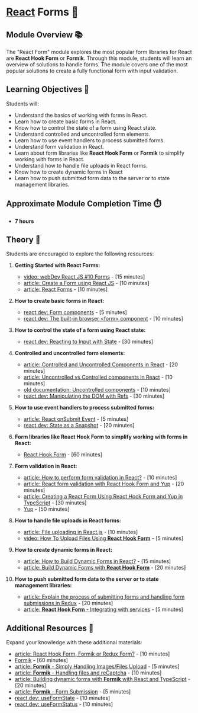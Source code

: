 # [React](https://github.com/rolling-scopes-school/tasks/tree/master/react) Forms 🌟

## Module Overview 📚

The "React Form" module explores the most popular form libraries for React are **React Hook Form** or **Formik**. Through this module, students will learn an overview of solutions to handle forms. The module covers one of the most popular solutions to create a fully functional form with input validation.

## Learning Objectives 🎯

Students will:

- Understand the basics of working with forms in React.
- Learn how to create basic forms in React.
- Know how to control the state of a form using React state.
- Understand controlled and uncontrolled form elements.
- Learn how to use event handlers to process submitted forms.
- Understand form validation in React.
- Learn about form libraries like **React Hook Form** or **Formik** to simplify working with forms in React.
- Understand how to handle file uploads in React forms.
- Know how to create dynamic forms in React
- Learn how to push submitted form data to the server or to state management libraries.

## Approximate Module Completion Time ⏱️

- **7 hours**

## Theory 📖

Students are encouraged to explore the following resources:

1. **Getting Started with React Forms:**

   - [video: webDev React JS #10 Forms](https://www.youtube.com/watch?v=LLum_dcrbFo) - [15 minutes]
   - [article: Create a Form using React JS](https://www.geeksforgeeks.org/create-a-form-using-reactjs/) - [10 minutes]
   - [article: React Forms](https://www.w3schools.com/react/react_forms.asp) - [10 minutes]

2. **How to create basic forms in React:**

   - [react.dev: Form components](https://react.dev/reference/react-dom/components#form-components) - [5 minutes]
   - [react.dev: The built-in browser &lt;form&gt; component](https://react.dev/reference/react-dom/components/form) - [10 minutes]

3. **How to control the state of a form using React state:**

   - [react.dev: Reacting to Input with State](https://react.dev/learn/reacting-to-input-with-state) - [30 minutes]

4. **Controlled and uncontrolled form elements:**

   - [article: Controlled and Uncontrolled Components in React](https://reactjsguru.com/controlled-and-uncontrolled-components-in-react/) - [20 minutes]
   - [article: Uncontrolled vs Controlled components in React](https://www.geeksforgeeks.org/controlled-vs-uncontrolled-components-in-reactjs/) - [10 minutes]
   - [old documentation: Uncontrolled components](https://legacy.reactjs.org/docs/uncontrolled-components.html) - [10 minutes]
   - [react.dev: Manipulating the DOM with Refs](https://react.dev/learn/manipulating-the-dom-with-refs) - [30 minutes]

5. **How to use event handlers to process submitted forms:**

   - [article: React onSubmit Event](https://www.geeksforgeeks.org/react-onsubmit-event/) - [5 minutes]
   - [react.dev: State as a Snapshot](https://react.dev/learn/state-as-a-snapshot) - [20 minutes]

6. **Form libraries like **React Hook Form** to simplify working with forms in React:**

   - [React Hook Form](https://www.react-hook-form.com/get-started/) - [60 minutes]

7. **Form validation in React:**

   - [article: How to perform form validation in React?](https://www.geeksforgeeks.org/how-to-perform-form-validation-in-react/) - [10 minutes]
   - [article: React form validation with React Hook Form and Yup](https://dev.to/franciscomendes10866/react-form-validation-with-react-hook-form-and-yup-4a98) - [20 minutes]
   - [article: Creating a React Form Using React Hook Form and Yup in TypeScript](https://medium.com/@msgold/creating-a-react-form-using-react-hook-form-and-yup-in-typescript-640168c5ed57) - [30 minutes]
   - [Yup](https://github.com/jquense/yup?tab=readme-ov-file#yup) - [50 minutes]

8. **How to handle file uploads in React forms:**

   - [article: File uploading in React.js](https://www.geeksforgeeks.org/file-uploading-in-react-js/) - [10 minutes]
   - [video: How To Upload Files Using **React Hook Form**](https://www.youtube.com/watch?v=XlAs-Lid-TA) - [5 minutes]

9. **How to create dynamic forms in React:**

   - [article: How to Build Dynamic Forms in React?](https://www.geeksforgeeks.org/how-to-build-dynamic-forms-in-react/) - [15 minutes]
   - [article: Build Dynamic Forms with **React Hook Form**](https://claritydev.net/blog/build-dynamic-forms-react-hook-form) - [20 minutes]

10. **How to push submitted form data to the server or to state management libraries:**

    - [article: Explain the process of submitting forms and handling form submissions in Redux](https://www.geeksforgeeks.org/explain-the-process-of-submitting-forms-and-handling-form-submissions-in-redux/) - [20 minutes]
    - [article: **React Hook Form** - Integrating with services](https://react-hook-form.com/get-started#Integratingwithservices) - [5 minutes]

## Additional Resources 📘

Expand your knowledge with these additional materials:

- [article: React Hook Form, Formik or Redux Form?](https://react-hook-form.com/faqs#ReactHookFormFormikorReduxForm) - [10 minutes]
- [Formik](https://formik.org/docs/overview) - [60 minutes]
- [article: **Formik** - Simply Handling Images/Files Upload](https://sinn.hashnode.dev/formik-simply-handling-imagesfiles-upload) - [5 minutes]
- [article: **Formik** - Handling files and reCaptcha](https://hackernoon.com/formik-handling-files-and-recaptcha-209cbeae10bc) - [10 minutes]
- [article: Building dynamic forms with **Formik** with React and TypeScript](https://scottdj92.ghost.io/building-dynamic-forms-with-formik-with-react-and-typescript/) - [20 minutes]
- [article: **Formik** - Form Submission](https://formik.org/docs/guides/form-submission) - [5 minutes]
- [react.dev: useFormState](<https://react.dev/reference/react-dom/hooks/useFormState#noun-labs-1201738-(2)>) - [10 minutes]
- [react.dev: useFormStatus](https://react.dev/reference/react-dom/hooks/useFormStatus) - [10 minutes]

